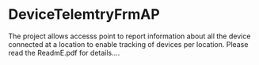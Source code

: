 # DeviceTelemtryFrmAP
The project allows accesss point to report information about all the device connected at a location to enable tracking of devices per location.
Please read the ReadmE.pdf for details....
